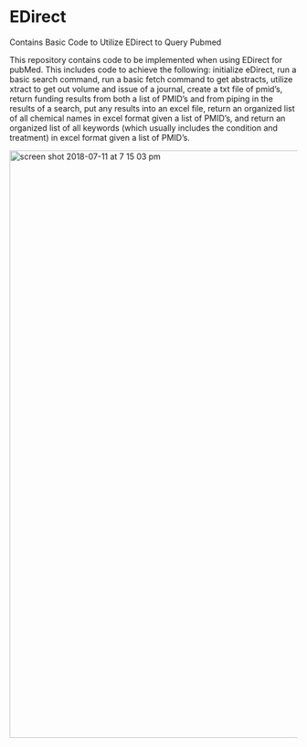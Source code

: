 # EDirect
Contains Basic Code to Utilize EDirect to Query Pubmed

This repository contains code to be implemented when using EDirect for pubMed.  This includes code to achieve the following: initialize eDirect, run a basic search command, run a basic fetch command to get abstracts, utilize xtract to get out volume and issue of a journal, create a txt file of pmid’s, return funding results from both a list of PMID’s and from piping in the results of a search, put any results into an excel file, return an organized list of all chemical names in excel format given a list of PMID’s,  and return an organized list of all keywords (which usually includes the condition and treatment) in excel format given a list of PMID’s.

<img width="1028" alt="screen shot 2018-07-11 at 7 15 03 pm" src="https://user-images.githubusercontent.com/40306511/42609053-7d9f7ce4-853f-11e8-9619-46811a1f4aa4.png">

